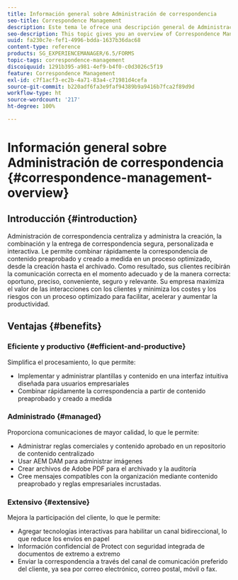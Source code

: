 ```yaml
---
title: Información general sobre Administración de correspondencia
seo-title: Correspondence Management
description: Este tema le ofrece una descripción general de Administración de correspondencia.
seo-description: This topic gives you an overview of Correspondence Management.
uuid: fa230c7e-fef1-4996-bdda-1637b36dac68
content-type: reference
products: SG_EXPERIENCEMANAGER/6.5/FORMS
topic-tags: correspondence-management
discoiquuid: 1291b395-a981-4ef9-b4f0-c0d3026c5f19
feature: Correspondence Management
exl-id: c7f1acf3-ec2b-4a71-83a4-c71981d4cefa
source-git-commit: b220adf6fa3e9faf94389b9a9416b7fca2f89d9d
workflow-type: ht
source-wordcount: '217'
ht-degree: 100%

---
```


# Información general sobre Administración de correspondencia {#correspondence-management-overview}

## Introducción {#introduction}

Administración de correspondencia centraliza y administra la creación, la combinación y la entrega de correspondencia segura, personalizada e interactiva. Le permite combinar rápidamente la correspondencia de contenido preaprobado y creado a medida en un proceso optimizado, desde la creación hasta el archivado. Como resultado, sus clientes recibirán la comunicación correcta en el momento adecuado y de la manera correcta: oportuno, preciso, conveniente, seguro y relevante. Su empresa maximiza el valor de las interacciones con los clientes y minimiza los costes y los riesgos con un proceso optimizado para facilitar, acelerar y aumentar la productividad.

## Ventajas {#benefits}

### Eficiente y productivo {#efficient-and-productive}

Simplifica el procesamiento, lo que permite:

* Implementar y administrar plantillas y contenido en una interfaz intuitiva diseñada para usuarios empresariales
* Combinar rápidamente la correspondencia a partir de contenido preaprobado y creado a medida

### Administrado {#managed}

Proporciona comunicaciones de mayor calidad, lo que le permite:

* Administrar reglas comerciales y contenido aprobado en un repositorio de contenido centralizado
* Usar AEM DAM para administrar imágenes
* Crear archivos de Adobe PDF para el archivado y la auditoría
* Cree mensajes compatibles con la organización mediante contenido preaprobado y reglas empresariales incrustadas.

### Extensivo {#extensive}

Mejora la participación del cliente, lo que le permite:

* Agregar tecnologías interactivas para habilitar un canal bidireccional, lo que reduce los envíos en papel
* Información confidencial de Protect con seguridad integrada de documentos de extremo a extremo
* Enviar la correspondencia a través del canal de comunicación preferido del cliente, ya sea por correo electrónico, correo postal, móvil o fax.
